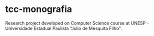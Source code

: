 # tcc-monografia
Research project developed on Computer Science course at UNESP - Universidade Estadual Paulista "Julio de Mesquita Filho".
